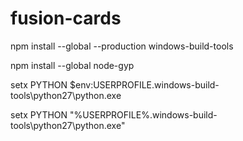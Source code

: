 # fusion-cards

npm install --global --production windows-build-tools

npm install --global node-gyp

setx PYTHON $env:USERPROFILE\.windows-build-tools\python27\python.exe

setx PYTHON "%USERPROFILE%\.windows-build-tools\python27\python.exe"